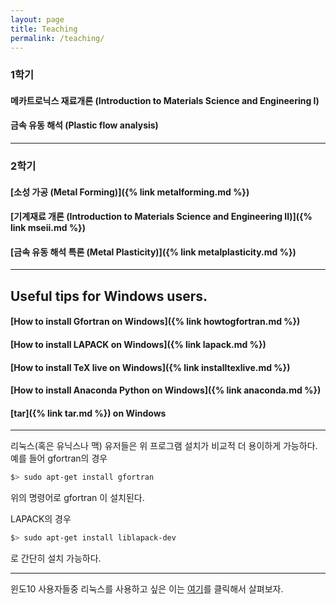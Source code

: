 ```yaml
---
layout: page
title: Teaching
permalink: /teaching/
---
```


### 1학기

#### 메카트로닉스 재료개론 (Introduction to Materials Science and Engineering I)

#### 금속 유동 해석 (Plastic flow analysis)

----------------------------

### 2학기

#### [소성 가공 (Metal Forming)]({% link metalforming.md %})

#### [기계재료 개론 (Introduction to Materials Science and Engineering II)]({% link mseii.md %})

#### [금속 유동 해석 특론 (Metal Plasticity)]({% link metalplasticity.md %})

----------------------------

## Useful tips for Windows users.

#### [How to install Gfortran on Windows]({% link howtogfortran.md %})

#### [How to install LAPACK on Windows]({% link lapack.md %})

#### [How to install TeX live on Windows]({% link installtexlive.md %})

#### [How to install Anaconda Python on Windows]({% link anaconda.md %})

#### [tar]({% link tar.md %}) on Windows

----------------------------

리눅스(혹은 유닉스나 맥) 유저들은 위 프로그램 설치가 비교적 더 용이하게 가능하다.
예를 들어 gfortran의 경우

```bash
$> sudo apt-get install gfortran
```

위의 명령어로 gfortran 이 설치된다.

LAPACK의 경우

```bash
$> sudo apt-get install liblapack-dev
```
로 간단히 설치 가능하다.

---------------------------
윈도10 사용자들중 리눅스를 사용하고 싶은 이는 [여기](https://www.windowscentral.com/how-install-bash-shell-command-line-windows-10)를 클릭해서 살펴보자.
